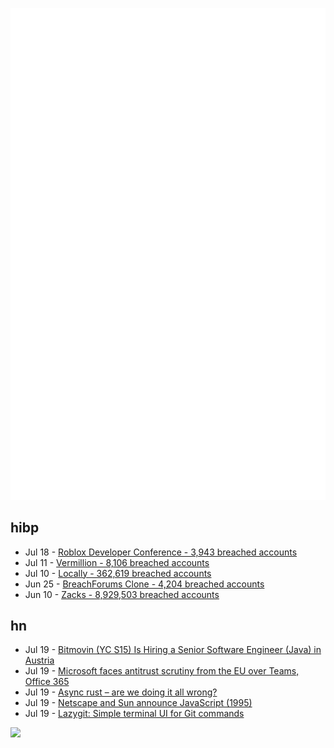 ![Metrics](https://raw.githubusercontent.com/phixion/phixion/master/metrics.svg)

## hibp

<!--
for https://github.com/phixion/phixion/blob/main/.github/workflows/feeds.yml
-->
<!--START_SECTION:haveibeenpwnd-->
- Jul 18 - [Roblox Developer Conference - 3,943 breached accounts](https://haveibeenpwned.com/PwnedWebsites#RobloxDeveloperConference)
- Jul 11 - [Vermillion - 8,106 breached accounts](https://haveibeenpwned.com/PwnedWebsites#Vermillion)
- Jul 10 - [Locally - 362,619 breached accounts](https://haveibeenpwned.com/PwnedWebsites#Locally)
- Jun 25 - [BreachForums Clone - 4,204 breached accounts](https://haveibeenpwned.com/PwnedWebsites#BreachForumsClone)
- Jun 10 - [Zacks - 8,929,503 breached accounts](https://haveibeenpwned.com/PwnedWebsites#Zacks)
<!--END_SECTION:haveibeenpwnd-->

## hn

<!--
for https://github.com/phixion/phixion/blob/main/.github/workflows/feeds.yml
-->
<!--START_SECTION:hn-->
- Jul 19 - [Bitmovin (YC S15) Is Hiring a Senior Software Engineer (Java) in Austria](https://bitmovin.com/careers/senior-software-engineer-java-6834404002/)
- Jul 19 - [Microsoft faces antitrust scrutiny from the EU over Teams, Office 365](https://www.windowscentral.com/microsoft/microsoft-faces-antitrust-scrutiny-from-the-european-union)
- Jul 19 - [Async rust – are we doing it all wrong?](https://maciej.codes/2022-06-09-local-async.html)
- Jul 19 - [Netscape and Sun announce JavaScript (1995)](https://web.archive.org/web/20070916144913/https://wp.netscape.com/newsref/pr/newsrelease67.html)
- Jul 19 - [Lazygit: Simple terminal UI for Git commands](https://github.com/jesseduffield/lazygit)
<!--END_SECTION:hn-->

<!--
for https://yhype.me
-->
![](https://hit.yhype.me/github/profile?user_id=13013670)
